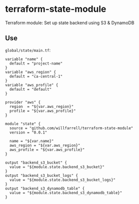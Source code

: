 # terraform-state-module
Terraform module: Set up state backend using S3 &amp; DynamoDB

## Use
`global/state/main.tf`:
```hcl-terraform
variable "name" {
  default = "project-name"
}
variable "aws_region" {
  default = "ca-central-1"
}
variable "aws_profile" {
  default = "default"
}

provider "aws" {
  region  = "${var.aws_region}"
  profile = "${var.aws_profile}"
}

module "state" {
  source = "github.com/willfarrell/terraform-state-module"
  version = "0.0.1"

  name = "${var.name}"
  aws_region = "${var.aws_region}"
  aws_profile = "${var.aws_profile}"
}

output "backend_s3_bucket" {
  value = "${module.state.backend_s3_bucket}"
}
output "backend_s3_bucket_logs" {
  value = "${module.state.backend_s3_bucket_logs}"
}
output "backend_s3_dynamodb_table" {
  value = "${module.state.backend_s3_dynamodb_table}"
}

```
